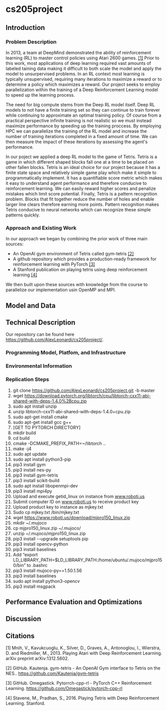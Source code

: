 # cs205project


<!--- Project Web Site
An important piece of your final project is a public web site that describes all the great work you did for your project. The web site serves as the final project report, and needs to describe your complete project. You can use GitHub Pages, or the README file on the GitHub repository, so you can easily refer to the software at the GitHub repository. You should assume the reader has no prior knowledge of your project and has not read your proposal. It should address the following aspects: -->

<!---
- Description of problem and the need for HPC and/or Big Data
- Description of solution and comparison with existing work on the problem
- Description of your model and/or data in detail: where did it come from, how did you acquire it, what does it mean, etc.
- Technical description of the parallel application, programming models, platform and infrastructure
- Links to repository with source code, evaluation data sets and test cases
- Technical description of the software design, code baseline, dependencies, how to use the code, and system and environment needed to - reproduce your tests
- Performance evaluation (speed-up, throughput, weak and strong scaling) and discussion about overheads and optimizations done
- Description of advanced features like models/platforms not explained in class, advanced functions of modules, techniques to mitigate overheads, challenging parallelization or implementation aspects...
- Final discussion about goals achieved, improvements suggested, lessons learnt, future work, interesting insights…
- Citations
Your web page should include screenshots of your software that demonstrate how it functions. You should include a link to your source code.
-->

## Introduction
### Problem Description

In 2013, a team at DeepMind demonstrated the ability of reinforcement learning (RL) to master control policies using Atari 2600 games. [[1]](#1) Prior to this work, most applications of deep learning required vast amounts of labeled taining data making it difficult to both scale the model and apply the model to unsurpervised problems. In an RL context most learning is typically unsupervised, requiring many iterations to maximize a reward or to determine a policy which maximizes a reward. Our project seeks to employ parallelization within the training of a Deep Reinforcement Learning model to speed up the learning process. 

The need for big compute stems from the Deep RL model itself. Deep RL models to not have a finite training set so they can continue to train forever while continuing to approximate an optimal training policy. Of course from a practical perspective infinite training is not realistic so we must instead maximize performance by speeding up the training proccess. By employing HPC we can parallelize the training of the RL model and increase the number of training iterations completed in a fixed amount of time. We can then measure the impact of these iterations by assessing the agent's performance.

In our poject we applied a deep RL model to the game of Tetris. Tetris is a game in which different shaped blocks fall one at a time to be placed on other fallen blocks. Tetris is an ideal choice for our project because it has a finite state space and relatively simple game play which make it simple to programmatically implement. It has a quantifiable score metric which makes it easy to understand agent performance and therefore conducive to reinforcement learning. We can easily reward higher scores and penalize mistakes which limit score potential. Finally, Tetris is a pattern recognition problem. Blocks that fit together reduce the number of holes and enable larger line clears therefore earning more points. Pattern recognition makes Tetris conducive to neural networks which can recognize these simple patterns quickly.


### Approach and Existing Work

In our approach we began by combining the prior work of three main sources:
- An OpenAI gym environment of Tetris called gym-tetris [[2]](#2)
- A github repository which provides a production-ready framework for reinforcement learning with PyTorch [[3]](#3)
- A Stanford publication on playing tetris using deep reinforcement learning [[4]](#4)

We then built upon these sources with knowledge from the course to parallelize our implementation usin OpenMP and MPI.

## Model and Data

## Technical Description
Our repository can be found here https://github.com/AlexLeonardi/cs205project/.

### Programming Model, Platfom, and Infrastructure


### Environmental Information


### Replication Steps

1. git clone https://github.com/AlexLeonardi/cs205project.git -b master
2. wget https://download.pytorch.org/libtorch/cpu/libtorch-cxx11-abi-shared-with-deps-1.4.0%2Bcpu.zip
3. sudo apt install unzip
4. unzip libtorch-cxx11-abi-shared-with-deps-1.4.0+cpu.zip
5. sudo apt-get install cmake
6. sudo apt-get install gcc g++
7. [GET TO PYTORCH DIRECTORY]
8. mkdir build
9. cd build
10. cmake -DCMAKE_PREFIX_PATH=~/libtorch ..
11. make -j4
12. sudo apt update
13. sudo apt install python3-pip
14. pip3 install gym
15. pip3 install nes-py
16. pip3 install gym-tetris
17. pip3 install scikit-build
18. sudo apt install libopenmpi-dev
19. pip3 install mpi4py
21. Upload and execute getid_linux on instance from www.roboti.us
22. Submit computer ID on www.roboti.us to receive product key
23. Upload product key to instance as mjkey.txt
24. Sudo cp mjkey.txt /bin/mjkey.txt
25. wget https://www.roboti.us/download/mjpro150_linux.zip
26. mkdir ~/.mujoco
27. cp mjpro150_linux.zip ~/.mujoco/
28. unzip  ~/.mujoco/mjpro150_linux.zip
29. pip3 install --upgrade setuptools pip
30. pip3 install opencv-python
31. pip3 install baselines
32. Add “export LD_LIBRARY_PATH=$LD_LIBRARY_PATH:/home/ubuntu/.mujoco/mjpro150/bin” to .bashrc
33. pip3 install mujoco-py==1.50.1.56
34. pip3 install baselines
35. sudo apt install python3-opencv
36. pip3 install msgpack


## Performance Evaluation and Optimizations

## Discussion

## Citations

<a id="1">[1]</a> 
Mnih, V., Kavukcuoglu, K., Silver, D., Graves, A., Antonoglou, I., Wierstra, D. and Riedmiller, M., 2013. Playing Atari with Deep Reinforcement Learning. arXiv preprint arXiv:1312.5602.

<a id="2">[2]</a> 
GitHub. Kautenja. gym-tetris - An OpenAI Gym interface to Tetris on the NES.. https://github.com/Kautenja/gym-tetris

<a id="3">[3]</a> 
GitHub. Omegastick. Pytorrch-cpp-rl - PyTorch C++ Reinforcement Learning. https://github.com/Omegastick/pytorch-cpp-rl

<a id="4">[4]</a> 
Stavene, M., Pradhan, S., 2016. Playing Tetris with Deep Reinforcement Learning. Stanford.

